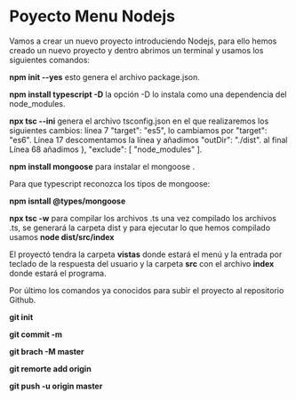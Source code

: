 # Poyecto Menu Nodejs 
Vamos a crear un nuevo proyecto introduciendo Nodejs, para ello hemos creado
un nuevo proyecto y dentro abrimos un terminal y usamos los siguientes comandos:

**npm init --yes** esto genera el archivo package.json.

**npm install typescript -D** la opción -D lo instala como una dependencia del node_modules.

**npx tsc --ini** genera el archivo tsconfig.json en el que realizaremos los siguientes cambios:
línea 7 "target": "es5", lo cambiamos por "target": "es6". Línea 17 descomentamos la línea y añadimos "outDir": "./dist".
al final Línea 68 añadimos }, "exclude": [ "node_modules" ].

**npm install mongoose** para instalar el mongoose .

Para que typescript reconozca los tipos de mongoose:

**npm isntall @types/mongoose**

**npx tsc -w** para compilar los archivos .ts
una vez compilado los archivos .ts, se generará la carpeta dist y para ejecutar lo que hemos 
compilado usamos **node dist/src/index**

El proyectó tendra la carpeta **vistas** donde estará el menú y la entrada por teclado de la respuesta del 
usuario y la carpeta **src** con el archivo **index** donde estará el programa.


Por último los comandos ya conocidos para subir el proyecto al repositorio Github.

**git init** 

**git commit -m** 

**git brach -M master** 

**git remorte add origin** 

**git push -u origin master**
